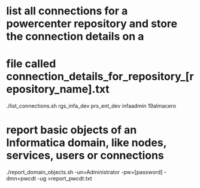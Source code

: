 # list all connections for a powercenter repository and store the connection details on a 
# file called connection_details_for_repository_[repository_name].txt

./list_connections.sh rgs_infa_dev prs_ent_dev infaadmin 19almacero

# report basic objects of an Informatica domain, like nodes, services, users or connections

./report_domain_objects.sh -un=Administrator -pw=[password] -dmn=pwcdt -ug >report_pwcdt.txt

